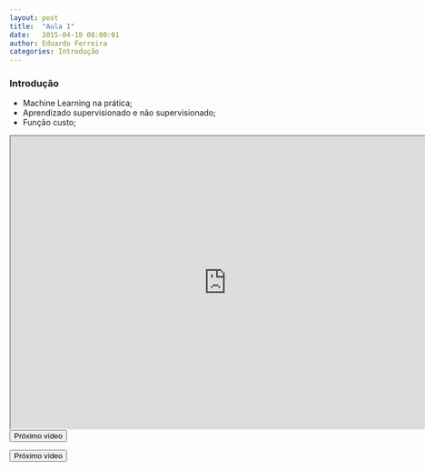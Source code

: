 ```yaml
---
layout: post
title:  "Aula 1"
date:   2015-04-18 08:00:01
author: Eduardo Ferreira
categories: Introdução
---
```


<h3>Introdução</h3>
  <ul>
  <li>Machine Learning na prática;</li>
  <li>Aprendizado supervisionado e não supervisionado;</li>
  <li>Função custo;</li>
</ul>

<center>
<iframe width="760" height="515" src="https://www.youtube.com/embed/zAlX1V3lK5s?autoplay=0"> </iframe>
</center>

<div class="row">
  <div class="column"><FORM>
<INPUT Type="BUTTON" align="left" Value="Próximo vídeo" Onclick="window.location.href='https://eduardoleg.github.io/ML4all/'">
</FORM></div>
  <div class="column"><FORM>
<INPUT Type="BUTTON" align="right" Value="Próximo vídeo" Onclick="window.location.href='https://eduardoleg.github.io/ML4all/'">
</FORM></div>
</div>


  
